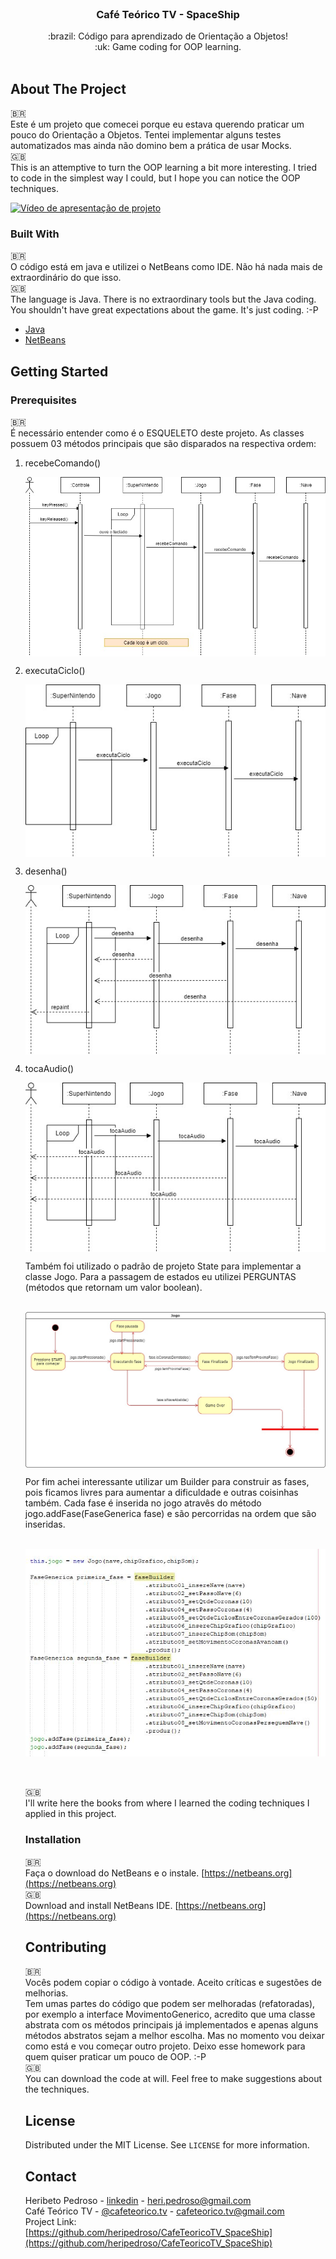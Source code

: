 <!-- PROJECT LOGO -->
<br />
<p align="center">
  <h3 align="center">Café Teórico TV - SpaceShip</h3>

  <p align="center">
    :brazil: Código para aprendizado de Orientação a Objetos! <br>
    :uk: Game coding for OOP learning.
    <br />
    <br />
  </p>
</p>

<!-- ABOUT THE PROJECT -->
## About The Project

:brazil:<br>
Este é um projeto que comecei porque eu estava querendo praticar um pouco do Orientação a Objetos. Tentei implementar alguns testes automatizados mas ainda não domino bem a prática de usar Mocks.<br>
:uk:<br>
This is an attemptive to turn the OOP learning a bit more interesting. I tried to code in the simplest way I could, but I hope you can notice the OOP techniques.<br>

[![Vídeo de apresentação de projeto](http://img.youtube.com/vi/ZwciHye3W5A/0.jpg)](http://www.youtube.com/watch?v=ZwciHye3W5A "Vídeo de apresentação de projeto.")

### Built With

:brazil:<br>
O código está em java e utilizei o NetBeans como IDE. Não há nada mais de extraordinário do que isso.<br>
:uk:<br>
The language is Java. There is no extraordinary tools but the Java coding. You shouldn't have great expectations about the game. It's just coding. :-P <br>
* [Java](https://getbootstrap.com)
* [NetBeans](https://https://netbeans.org/)



<!-- GETTING STARTED -->
## Getting Started

### Prerequisites
:brazil:<br>
É necessário entender como é o ESQUELETO deste projeto. As classes possuem 03 métodos principais que são disparados na respectiva ordem: 
<ol>
    <li>
      recebeComando()<br>
<p align="center">
    <img align="center" src="images/sequencia_01.jpg" alt="Logo">
 </p> 
     </li> 
  <li>
 executaCiclo()<br>
<p align="center">
    <img align="center" src="images/sequencia_02.jpg" alt="Logo">
   </p>  
  </li> 
    <li>
desenha()<br>   
<p align="center">
    <img align="center" src="images/sequencia_03.jpg" alt="Logo">
   </p> 
        </li> 
      <li>
tocaAudio()<br>   
<p align="center">
    <img align="center" src="images/sequencia_04.jpg" alt="Logo">
 </p> 
        </li>   

Também foi utilizado o padrão de projeto State para implementar a classe Jogo. Para a passagem de estados eu utilizei PERGUNTAS (métodos que retornam um valor boolean).<br><br>
    <p align="center"><img align="center" src="images/estados_01.jpg" alt="Logo">  </p> 
Por fim achei interessante utilizar um Builder para construir as fases, pois ficamos livres para aumentar a dificuldade e outras coisinhas também. Cada fase é inserida no jogo atravês do método jogo.addFase(FaseGenerica fase) e são percorridas na ordem que são inseridas.<br><br>
    <p align="center"><img align="center" src="images/builder_01.JPG" alt="Logo">  </p> 
<br>  
:uk:<br>
I'll write here the books from where I learned the coding techniques I applied in this project. <br>


### Installation

:brazil:<br>
Faça o download do NetBeans e o instale. [https://netbeans.org](https://netbeans.org)<br>
:uk:<br>
Download and install NetBeans IDE. [https://netbeans.org](https://netbeans.org)<br>


<!-- CONTRIBUTING -->
## Contributing

:brazil:<br>
Vocês podem copiar o código à vontade. Aceito críticas e sugestões de melhorias. <br>
Tem umas partes do código que podem ser melhoradas (refatoradas), por exemplo a interface MovimentoGenerico, acredito que uma classe abstrata com os métodos principais já implementados e apenas alguns métodos abstratos sejam a melhor escolha. Mas no momento vou deixar como está e vou começar outro projeto. Deixo esse homework para quem quiser praticar um pouco de OOP. :-P <br>
:uk:<br>
You can download the code at will. Feel free to make suggestions about the techniques. <br>

<!-- LICENSE -->
## License

Distributed under the MIT License. See `LICENSE` for more information.



<!-- CONTACT -->
## Contact

Heribeto Pedroso - [linkedin](https://linkedin.com/in/heripedroso) - heri.pedroso@gmail.com <br>
Café Teórico TV - [@cafeteorico.tv](https://instagram.com/cafeteorico.tv) - cafeteorico.tv@gmail.com <br>
Project Link: [https://github.com/heripedroso/CafeTeoricoTV_SpaceShip](https://github.com/heripedroso/CafeTeoricoTV_SpaceShip) <br>


<!-- MARKDOWN LINKS & IMAGES -->
<!-- https://www.markdownguide.org/basic-syntax/#reference-style-links -->
[contributors-shield]: https://img.shields.io/github/contributors/othneildrew/Best-README-Template.svg?style=for-the-badge
[contributors-url]: https://github.com/heripedroso/CafeTeoricoTV_SpaceShip/graphs/contributors
[forks-shield]: https://img.shields.io/github/forks/othneildrew/Best-README-Template.svg?style=for-the-badge
[forks-url]: https://github.com/heripedroso/CafeTeoricoTV_SpaceShip/network/members
[stars-shield]: https://img.shields.io/github/stars/othneildrew/Best-README-Template.svg?style=for-the-badge
[stars-url]: https://github.com/heripedroso/CafeTeoricoTV_SpaceShip/stargazers
[license-shield]: https://img.shields.io/github/license/othneildrew/Best-README-Template.svg?style=for-the-badge
[license-url]: https://github.com/heripedroso/CafeTeoricoTV_SpaceShip/blob/master/LICENSE.txt
[linkedin-shield]: https://img.shields.io/badge/-LinkedIn-black.svg?style=for-the-badge&logo=linkedin&colorB=555
[linkedin-url]: https://linkedin.com/in/heripedroso
[product-screenshot]: images/screenshot.png

